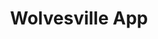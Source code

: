 ---
title: Wolvesville App
emoji: 🐺
colorFrom: blue
colorTo: gray
sdk: streamlit
sdk_version: 3.31.0
app_file: app.py
tags:
  - wolvesville
pinned: true
---